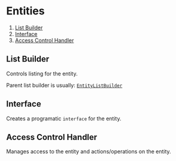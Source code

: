 # Entities

1. [List Builder](#list-builder)
2. [Interface](#interface)
3. [Access Control Handler](#access-control-handler)

## List Builder

Controls listing for the entity.

Parent list builder is usually: [`EntityListBuilder`](https://github.com/drupal/drupal/blob/8.0.x/core/lib/Drupal/Core/Entity/EntityListBuilder.php)

## Interface

Creates a programatic `interface` for the entity.

## Access Control Handler

Manages access to the entity and actions/operations on the entity.
